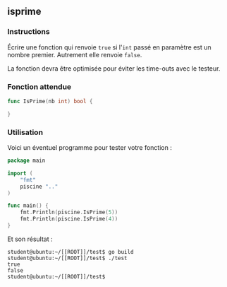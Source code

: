 ## isprime

### Instructions

Écrire une fonction qui renvoie `true` si l'`int` passé en paramètre est un nombre premier. Autrement elle renvoie `false`.

La fonction devra être optimisée pour éviter les time-outs avec le testeur.

### Fonction attendue

```go
func IsPrime(nb int) bool {

}
```

### Utilisation

Voici un éventuel programme pour tester votre fonction :

```go
package main

import (
	"fmt"
	piscine ".."
)

func main() {
	fmt.Println(piscine.IsPrime(5))
	fmt.Println(piscine.IsPrime(4))
}
```

Et son résultat :

```console
student@ubuntu:~/[[ROOT]]/test$ go build
student@ubuntu:~/[[ROOT]]/test$ ./test
true
false
student@ubuntu:~/[[ROOT]]/test$
```
